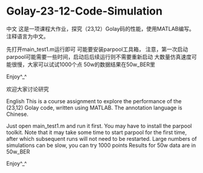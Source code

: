 # Golay-23-12-Code-Simulation

中文
这是一项课程大作业，探究（23,12）Golay码的性能，使用MATLAB编写。注释语言为中文。

先打开main_test1.m运行即可
可能要安装parpool工具箱，
注意，第一次启动parpool可能需要一些时间，启动后后续运行则不需要重新启动
大数量仿真速度可能很慢，大家可以试试1000个点
50w的数据结果在50w_BER里

Enjoy^_^

欢迎大家讨论研究


English
This is a course assignment to explore the performance of the (23,12) Golay code, written using MATLAB. The annotation language is Chinese.

Just open main_test1.m and run it first.
You may have to install the parpool toolkit.
Note that it may take some time to start parpool for the first time, after which subsequent runs will not need to be restarted.
Large numbers of simulations can be slow, you can try 1000 points
Results for 50w data are in 50w_BER

Enjoy^_^
